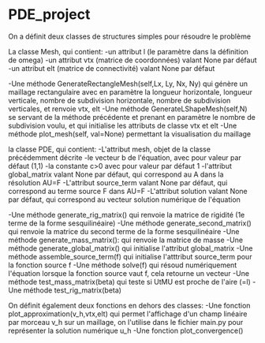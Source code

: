 # PDE_project

On a définit deux classes de structures simples pour résoudre le problème

La classe Mesh, qui contient:
-un attribut l (le paramètre dans la définition de omega)
-un attribut vtx (matrice de coordonnées) valant None par défaut
-un attribut elt (matrice de connectivité) valant None par défaut

-Une méthode GenerateRectangleMesh(self,Lx, Ly, Nx, Ny) qui génère un maillage rectangulaire
avec en paramètre la longueur horizontale, longueur verticale, nombre de subdivision horizontale, nombre de subdivision verticales, et renvoie vtx, elt
-Une méthode GenerateLShapeMesh(self,N) se servant de la méthode précédente et prenant en paramètre le nombre de subdivision voulu, et qui initialise les attributs de classe vtx et elt
-Une méthode plot_mesh(self, val=None) permettant la visualisation du maillage

la classe PDE, qui contient:
-L'attribut mesh, objet de la classe précédemment décrite
-le vecteur b de l'équation, avec pour valeur par défaut (1,1)
-la constante c>0 avec pour valeur par défaut 1
-l'attribut global_matrix valant None par défaut, qui correspond au A dans la résolution AU=F
-L'attribut source_term valant None par défaut, qui correspond au terme source F dans AU=F
-L'attribut solution valant None par défaut, qui correspond au vecteur solution numérique de l'équation

-Une méthode generate_rig_matrix() qui renvoie la matrice de rigidité (1e terme de la forme sesquilinéaire)
-Une méthode generate_second_matrix() qui renvoie la matrice du second terme de la forme sesquilinéaire
-Une méthode generate_mass_matrix(): qui renvoie la matrice de masse
-Une méthode generate_global_matrix() qui initialise l'attribut global_matrix
-Une méthode assemble_source_term(f) qui initialise l'atttribut source_term pour la fonction source f
-Une méthode solve(f) qui résoud numériquement l'équation lorsque la fonction source vaut f, cela retourne un vecteur
-Une méthode test_mass_matrix(beta) qui teste si UtMU est proche de l'aire (=l) 
-Une méthode test_rig_matrix(beta)

On définit également deux fonctions en dehors des classes:
-Une fonction plot_approximation(v_h,vtx,elt) qui permet l'affichage d'un champ linéaire par morceau v_h sur un maillage, on l'utilise dans le fichier main.py pour représenter la solution numérique u_h
-Une fonction plot_convergence()